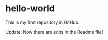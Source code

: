 # hello-world
This is my first repository in GitHub. 

Update:
Now there are edits in the Readme file!
